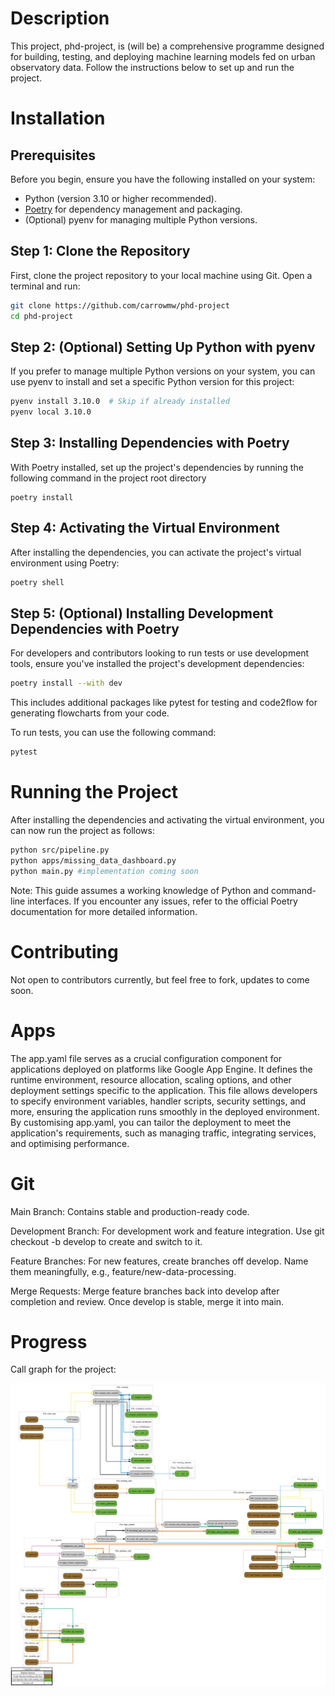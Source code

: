 # Description
This project, phd-project, is (will be) a comprehensive programme designed for building, testing, and deploying machine learning models fed on urban observatory data. Follow the instructions below to set up and run the project.

# Installation

## Prerequisites
Before you begin, ensure you have the following installed on your system:

* Python (version 3.10 or higher recommended).
* [Poetry](https://python-poetry.org/docs/) for dependency management and packaging.
* (Optional) pyenv for managing multiple Python versions.

## Step 1: Clone the Repository
First, clone the project repository to your local machine using Git. Open a terminal and run:

```sh
git clone https://github.com/carrowmw/phd-project
cd phd-project
```

## Step 2: (Optional) Setting Up Python with pyenv
If you prefer to manage multiple Python versions on your system, you can use pyenv to install and set a specific Python version for this project:

```sh
pyenv install 3.10.0  # Skip if already installed
pyenv local 3.10.0
```

## Step 3: Installing Dependencies with Poetry
With Poetry installed, set up the project's dependencies by running the following command in the project root directory

```
poetry install
```

## Step 4: Activating the Virtual Environment
After installing the dependencies, you can activate the project's virtual environment using Poetry:

```sh
poetry shell
```

## Step 5: (Optional) Installing Development Dependencies with Poetry
For developers and contributors looking to run tests or use development tools, ensure you've installed the project's development dependencies:

```sh
poetry install --with dev
```

This includes additional packages like pytest for testing and code2flow for generating flowcharts from your code.

To run tests, you can use the following command:

```sh
pytest
```

# Running the Project
After installing the dependencies and activating the virtual environment, you can now run the project as follows:


```sh
python src/pipeline.py
python apps/missing_data_dashboard.py
python main.py #implementation coming soon
```

Note: This guide assumes a working knowledge of Python and command-line interfaces. If you encounter any issues, refer to the official Poetry documentation for more detailed information.

# Contributing
Not open to contributors currently, but feel free to fork, updates to come soon.

# Apps
The app.yaml file serves as a crucial configuration component for applications deployed on platforms like Google App Engine. It defines the runtime environment, resource allocation, scaling options, and other deployment settings specific to the application. This file allows developers to specify environment variables, handler scripts, security settings, and more, ensuring the application runs smoothly in the deployed environment. By customising app.yaml, you can tailor the deployment to meet the application's requirements, such as managing traffic, integrating services, and optimising performance.

# Git
Main Branch: Contains stable and production-ready code.

Development Branch: For development work and feature integration. Use git checkout -b develop to create and switch to it.

Feature Branches: For new features, create branches off develop. Name them meaningfully, e.g., feature/new-data-processing.

Merge Requests: Merge feature branches back into develop after completion and review. Once develop is stable, merge it into main.

# Progress

Call graph for the project:

![image](/docs/pipeline_flowchart.png)